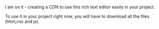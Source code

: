 I am on it - creating a CDN to use this rich text editor easily in your project.

To use it in your project right now, you will have to download all the files (html,css and js).

